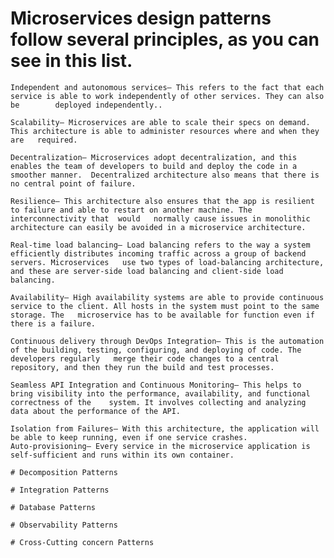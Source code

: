 # Microservices design patterns follow several principles, as you can see in this list.

	Independent and autonomous services– This refers to the fact that each service is able to work independently of other services. They can also be 		deployed independently..

	Scalability– Microservices are able to scale their specs on demand. This architecture is able to administer resources where and when they are 	required.

	Decentralization– Microservices adopt decentralization, and this enables the team of developers to build and deploy the code in a smoother manner. 	Decentralized architecture also means that there is no central point of failure.

	Resilience– This architecture also ensures that the app is resilient to failure and able to restart on another machine. The interconnectivity that 	would 	normally cause issues in monolithic architecture can easily be avoided in a microservice architecture.

	Real-time load balancing– Load balancing refers to the way a system efficiently distributes incoming traffic across a group of backend servers. Microservices 	use two types of load-balancing architecture, and these are server-side load balancing and client-side load balancing.

	Availability– High availability systems are able to provide continuous service to the client. All hosts in the system must point to the same storage. The 	microservice has to be available for function even if there is a failure.

	Continuous delivery through DevOps Integration– This is the automation of the building, testing, configuring, and deploying of code. The developers regularly 	merge their code changes to a central repository, and then they run the build and test processes.

	Seamless API Integration and Continuous Monitoring– This helps to bring visibility into the performance, availability, and functional correctness of the 	system. It involves collecting and analyzing data about the performance of the API.

	Isolation from Failures– With this architecture, the application will be able to keep running, even if one service crashes.
	Auto-provisioning– Every service in the microservice application is self-sufficient and runs within its own container.

	# Decomposition Patterns

	# Integration Patterns

	# Database Patterns

	# Observability Patterns

	# Cross-Cutting concern Patterns